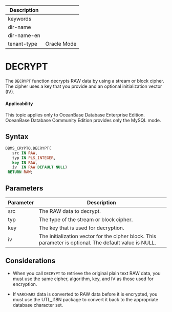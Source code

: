 | Description   |                 |
|---------------|-----------------|
| keywords      |                 |
| dir-name      |                 |
| dir-name-en   |                 |
| tenant-type   | Oracle Mode     |

# DECRYPT

The `DECRYPT` function decrypts RAW data by using a stream or block cipher. The cipher uses a key that you provide and an optional initialization vector (IV).

  <main id="notice" >
    <h4>Applicability</h4>
    <p>This topic applies only to OceanBase Database Enterprise Edition. OceanBase Database Community Edition provides only the MySQL mode. </p>
  </main>

## Syntax

```sql
DBMS_CRYPTO.DECRYPT(
   src IN RAW,
   typ IN PLS_INTEGER,
   key IN RAW,
   iv  IN RAW DEFAULT NULL)
 RETURN RAW;
```



## Parameters



| **Parameter** | **Description** |
|--------|------------------------|
| src | The RAW data to decrypt.  |
| typ | The type of the stream or block cipher.  |
| key | The key that is used for decryption.  |
| iv | The initialization vector for the cipher block. This parameter is optional. The default value is NULL.  |



## Considerations

* When you call `DECRYPT` to retrieve the original plain text RAW data, you must use the same cipher, algorithm, key, and IV as those used for encryption.



* If `VARCHAR2` data is converted to RAW data before it is encrypted, you must use the UTL_I18N package to convert it back to the appropriate database character set.





